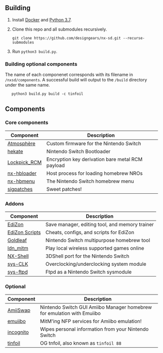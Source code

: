 ## Building

1. Install [Docker](https://hub.docker.com/search/?type=edition&offering=community) and [Python 3.7](https://www.python.org/downloads/).

2. Clone this repo and all submodules recursively.

       git clone https://github.com/designgears/nx-sd.git --recurse-submodules

3. Run `python3 build.py`.

### Building optional components

The name of each componenet corresponds with its filename in `/nxsd/components`. A successful build will output to the `/build` directory under the same name.

       python3 build.py build -c tinfoil

## Components

### Core components

| Component                                                 | Description |
| --------------------------------------------------------- | ----------- |
| [Atmosphère](https://github.com/Atmosphere-NX/Atmosphere) | Custom firmware for the Nintendo Switch |
| [hekate](https://github.com/CTCaer/hekate)                | Nintendo Switch Bootloader |
| [Lockpick_RCM](https://github.com/shchmue/Lockpick_RCM)   | Encryption key derivation bare metal RCM payload |
| [nx-hbloader](https://github.com/switchbrew/nx-hbloader)  | Host process for loading homebrew NROs |
| [nx-hbmenu](https://github.com/switchbrew/nx-hbmenu)      | The Nintendo Switch homebrew menu |
| [sigpatches](https://gbatemp.net/threads/i-heard-that-you-guys-need-some-sweet-patches-for-atmosphere.521164/) | Sweet patches! |

### Addons

| Component                                                 | Description |
| --------------------------------------------------------- | ----------- |
| [EdiZon](https://github.com/WerWolv/EdiZon)               | Save manager, editing tool, and memory trainer |
| [EdiZon Scripts](https://github.com/WerWolv/EdiZon_CheatsConfigsAndScripts) | Cheats, configs, and scripts for EdiZon |
| [Goldleaf](https://github.com/XorTroll/Goldleaf)          | Nintendo Switch multipurpose homebrew tool |
| [ldn_mitm](https://github.com/spacemeowx2/ldn_mitm)       | Play local wireless supported games online |
| [NX-Shell](https://github.com/joel16/NX-Shell)            | 3DShell port for the Nintendo Switch |
| [sys-CLK](https://github.com/retronx-team/sys-clk)        | Overclocking/underclocking system module |
| [sys-ftpd](https://github.com/jakibaki/sys-ftpd)          | Ftpd as a Nintendo Switch sysmodule |

### Optional

| Component                                                 | Description |
| --------------------------------------------------------- | ----------- |
| [AmiiSwap](https://github.com/FuryBaguette/AmiiSwap)      | Nintendo Switch GUI Amiibo Manager homebrew for emulation with Emuiibo |
| [emuiibo](https://github.com/XorTroll/emuiibo)            | MitM'ing NFP services for Amiibo emulation! |
| [incognito](https://github.com/blawar/incognito)          | Wipes personal information from your Nintendo Switch |
| [tinfoil](https://github.com/Adubbz/Tinfoil)              | OG tnfoil, also known as `tinfoil 88` |
